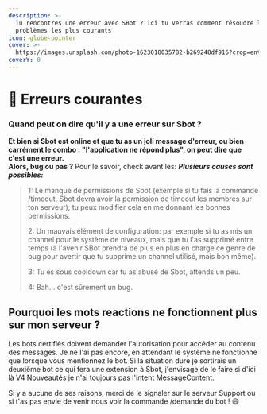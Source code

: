 ```yaml
---
description: >-
  Tu rencontres une erreur avec SBot ? Ici tu verras comment résoudre les
  problèmes les plus courants
icon: globe-pointer
cover: >-
  https://images.unsplash.com/photo-1623018035782-b269248df916?crop=entropy&cs=srgb&fm=jpg&ixid=M3wxOTcwMjR8MHwxfHNlYXJjaHwxfHxlcnJvcnxlbnwwfHx8fDE2ODM4MjUwMzB8MA&ixlib=rb-4.0.3&q=85
coverY: 0
---
```


# 🤒 Erreurs courantes

### Quand peut on dire qu'il y a une erreur sur Sbot ?

**Et bien si Sbot est online et que tu as un joli message d'erreur, ou bien carrément le combo : "l'application ne répond plus", on peut dire que c'est une erreur.**\
**Alors, bug ou pas ?** Pour le savoir, check avant les: _**Plusieurs causes sont possibles:**_

> 1: Le manque de permissions de Sbot (exemple si tu fais la commande /timeout, Sbot devra avoir la permission de timeout les membres sur ton serveur); tu peux modifier cela en me donnant les bonnes permissions.
>
> 2: Un mauvais élément de configuration: par exemple si tu as mis un channel pour le système de niveaux, mais que tu l'as supprimé entre temps (à l'avenir SBot prendra de plus en plus en charge ce genre de bug pour avertir que tu supprime un channel utilisé, mais bon même).
>
> 3: Tu es sous cooldown car tu as abusé de Sbot, attends un peu.
>
> 4: Bah... c'est sûrement un bug.

## Pourquoi les mots reactions ne fonctionnent plus sur mon serveur ?

Les bots certifiés doivent demander l'autorisation pour accéder au contenu des messages.
Je ne l'ai pas encore, en attendant le système ne fonctionne que lorsque vous mentionnez le bot.
Si la situation dure je sortirais un deuxième bot ce qui fera une extension à Sbot, j'envisage de le faire si d'ici là V4 Nouveautés je n'ai toujours pas l'intent MessageContent.

Si y a aucune de ses raisons, merci de le signaler sur le serveur Support ou si t'as pas envie de venir nous voir la commande /demande du bot ! :smile:
